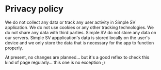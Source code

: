 # Privacy policy

We do not collect any data or track any user activity in Simple SV application. 
We do not use cookies or any other tracking technologies. 
We do not share any data with third parties. 
Simple SV do not store any data on our servers. 
Simple SV appplication's data is stored locally on the user's device and we only store the data that is necessary for the app to function properly.

At present, no changes are planned... but it's a good reflex to check this kind of page regularly... this one is no exception ;)